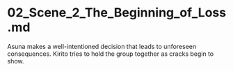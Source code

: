 # 02_Scene_2_The_Beginning_of_Loss.md
Asuna makes a well-intentioned decision that leads to unforeseen consequences. Kirito tries to hold the group together as cracks begin to show.
